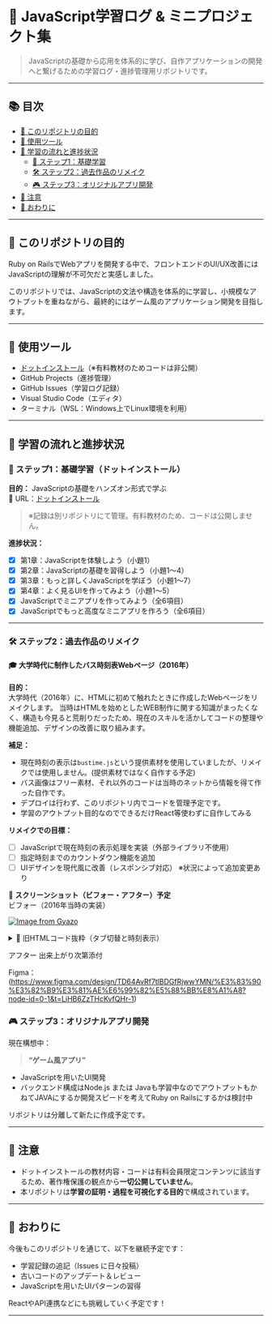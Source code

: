 # 📘 JavaScript学習ログ & ミニプロジェクト集

> JavaScriptの基礎から応用を体系的に学び、自作アプリケーションの開発へと繋げるための学習ログ・進捗管理用リポジトリです。

---

## 📚 目次
- [🎯 このリポジトリの目的](#-このリポジトリの目的)
- [🔧 使用ツール](#-使用ツール)
- [🚀 学習の流れと進捗状況](#-学習の流れと進捗状況)
  - [🔰 ステップ1：基礎学習](#-ステップ1基礎学習ドットインストール)
  - [🛠 ステップ2：過去作品のリメイク](#-ステップ2過去作品のリメイク)
  - [🎮 ステップ3：オリジナルアプリ開発](#-ステップ3オリジナルアプリ開発)
- [📌 注意](#-注意)
- [💬 おわりに](#-おわりに)

---

## 🎯 このリポジトリの目的

Ruby on RailsでWebアプリを開発する中で、フロントエンドのUI/UX改善にはJavaScriptの理解が不可欠だと実感しました。

このリポジトリでは、JavaScriptの文法や構造を体系的に学習し、小規模なアウトプットを重ねながら、最終的にはゲーム風のアプリケーション開発を目指します。

---

## 🔧 使用ツール

- [ドットインストール](https://dotinstall.com/)（※有料教材のためコードは非公開）
- GitHub Projects（進捗管理）
- GitHub Issues（学習ログ記録）
- Visual Studio Code（エディタ）
- ターミナル（WSL：Windows上でLinux環境を利用）

---

## 🚀 学習の流れと進捗状況

### 🔰 ステップ1：基礎学習（ドットインストール）

**目的：** JavaScriptの基礎をハンズオン形式で学ぶ  
🔗 URL：[ドットインストール](https://dotinstall.com/)

> ※記録は別リポジトリにて管理。有料教材のため、コードは公開しません。

**進捗状況：**
- [x] 第1章：JavaScriptを体験しよう（小題1）
- [x] 第2章：JavaScriptの基礎を習得しよう（小題1～4）
- [x] 第3章：もっと詳しくJavaScriptを学ぼう（小題1～7）
- [x] 第4章：よく見るUIを作ってみよう（小題1～5）
- [x] JavaScriptでミニアプリを作ってみよう（全6項目）
- [x] JavaScriptでもっと高度なミニアプリを作ろう（全6項目）

---

### 🛠 ステップ2：過去作品のリメイク

#### 🎓 大学時代に制作したバス時刻表Webページ（2016年）

**目的：**  
大学時代（2016年）に、HTMLに初めて触れたときに作成したWebページをリメイクします。
当時はHTMLを始めとしたWEB制作に関する知識がまったくなく、構造も今見ると荒削りだったため、現在のスキルを活かしてコードの整理や機能追加、デザインの改善に取り組みます。

**補足：**
- 現在時刻の表示は`bustime.js`という提供素材を使用していましたが、リメイクでは使用しません。(提供素材ではなく自作する予定)
- バス画像はフリー素材、それ以外のコードは当時のネットから情報を得て作った自作です。
- デプロイは行わず、このリポジトリ内でコードを管理予定です。
- 学習のアウトプット目的なのでできるだけReact等使わずに自作してみる

**リメイクでの目標：**
- [ ] JavaScriptで現在時刻の表示処理を実装（外部ライブラリ不使用）
- [ ] 指定時刻までのカウントダウン機能を追加
- [ ] UIデザインを現代風に改善（レスポンシブ対応）
※状況によって追加変更あり

📸 **スクリーンショット（ビフォー・アフター）予定**  
ビフォー（2016年当時の実装）

[![Image from Gyazo](https://i.gyazo.com/c2a1633b1bd716522a3317b2b987e31b.gif)](https://gyazo.com/c2a1633b1bd716522a3317b2b987e31b)

<details>
<summary>📄 旧HTMLコード抜粋（タブ切替と時刻表示）</summary>

```html
```html
<!DOCTYPE html>
<html>
	<head>
		<meta charset="utf-8" />
		<link rel="stylesheet" href="index.jp.css" type="text/css" />
		<script src="bustime.js"></script>
		
		<script type="text/javascript"><!--
			function ChangeTab(tabname) {
				// 全部消す
				document.getElementById('tab1').style.display = 'none';
				document.getElementById('tab2').style.display = 'none';
				// 指定箇所のみ表示
				document.getElementById(tabname).style.display = 'block';
			}
			// --></script>
	</head>
	<body>
			<div id="background">
			<div id="jikoku">現在時刻</div>
			<div id="clock" class="clock">
			<span data-type="clock" data-format="hh:mm:ss">読み込み中</span>
			</div>
			<p class="tabs">
			<a href="#tab1" class="tab1" onclick="ChangeTab('tab1'); return false;">○○○○行き</a>
			<a href="#tab2" class="tab2" onclick="ChangeTab('tab2'); return false;">××行き</a>
			</p>
			<div class="tabbox">
				<p class="tabs">
				</p>
				<div id="tab1" class="tab">
					<p><span id="day">土曜・祝日ダイヤ<a href="index_jp.html">→平日ダイヤはこちら</a></p></span>
						<p id="now"><img src="images/seian_stu.png" /></p>
				</div>
				<div id="tab2" class="tab">
						<p><span id="oneday">土曜・祝日ダイヤ<a href="index_jp.html">→平日ダイヤはこちら</a></p></span>
						<p id="now"><img src="images/ogoto_stu.png" /></p>
				</div>
				</div>
			
			<script type="text/javascript"><!--
			// デフォルトのタブを選択
			ChangeTab('tab1');
			// --></script>
			
	</body>
</html>
```
```html
<!DOCTYPE html>
<html>
	<head>
		<meta charset="utf-8" />
		<link rel="stylesheet" href="index_jp.css" type="text/css" />
		<script src="bustime.js"></script>
		
		<script type="text/javascript"><!--
			function ChangeTab(tabname) {
				// 全部消す
				document.getElementById('tab1').style.display = 'none';
				document.getElementById('tab2').style.display = 'none';
				// 指定箇所のみ表示
				document.getElementById(tabname).style.display = 'block';
			}
			// --></script>
	</head>
	<body>
			<div id="background">
			<div id="jikoku">現在時刻</div>
			<div id="clock" class="clock">
			<span data-type="clock" data-format="hh:mm:ss">読み込み中</span>
			</div>
			<p class="tabs">
			<a href="#tab1" class="tab1" onclick="ChangeTab('tab1'); return false;">○○○○行き</a>
			<a href="#tab2" class="tab2" onclick="ChangeTab('tab2'); return false;">××行き</a>
			</p>
			<div class="tabbox">
				<p class="tabs">
				</p>
				<div id="tab1" class="tab">
					<p><span id="day">平日ダイヤ<a href="index.jp.html">→土曜・祝日ダイヤはこちら</a></p></span>
						<p id="now"><img src="images/seian_hei.png" /></p>
				</div>
				<div id="tab2" class="tab">
						<p><span id="oneday">平日ダイヤ<a href="index.jp.html">→土曜・祝日ダイヤはこちら</a></p></span>
						<p id="now"><img src="images/ogoto_hei.png" /></p>
				</div>
				</div>
			
			<script type="text/javascript"><!--
			// デフォルトのタブを選択
			ChangeTab('tab1');
			// --></script>
	</body>
</html>
```
```css
@charset "utf-8";

* {
	margin: 0px;
	padding: 0px;
}

html {
	background-color: #dddddd;
}
	
body {
	width: 1110px;
	height: 90%;
	margin-left: auto;
	margin-right: auto;
	padding: 20px;
	background-color: #ffffff;
	
	font: 16px sans-serif;
	box-shadow: 1px 1px 10px rgba(0, 0, 0, 0.4);
}

/* 背景の設定 */
#background {
	/* 横幅と高さの指定 */
	width: 1110px;
	height: 670px;
	margin-right: 10%;
	background-image: url("images/bus.png");
	background-size: cover;
	/*border: 1px solid white;*/
}

span {
	color: #FF367F;
}

#day {
	font-size: 20px; 
	margin: 20px 0px 0px 350px; width: 25em; padding: 8px;
	border: 0px solid blue; background-color: #FFA500;
	text-align: center;
	 }

#oneday {
	 font-size: 20px;
	margin: 20px 0px 0px 350px; width: 25em; padding: 8px;
	border: 0px solid blue; background-color: #00BFFF;
	text-align: center;
	 }

#jikoku {
	font-size: 35px;
	width: 80%;
	margin-left: 35%;
}

#clock {
	font-size: 70px;
	width: 80%;
	margin-left: 37%;
}

#link {
	margin-top: 25px;
	margin-left: 80%;
}
<style type="text/css"><!--
/* ▼(A)表示領域全体 */
div.tabbox { margin: 0px; padding: 0px; width: 400px; }

/* ▼(B)タブ部分 */
p.tabs { margin: 0px 0px 0px 400px; padding: 0px; }
p.tabs a {
	/* ▼(B-2)リンクをタブのように見せる */
	display: block; width: 8em; float: left;
	margin: 20px 0px 0px 0px; padding: 10px;
	text-align: center;
}
/* ▼(B-3)各タブの配色 */
p.tabs a.tab1 { background-color: #cecece;  color: white; }
p.tabs a.tab2 { background-color: #BBBBBB; color:white;}
p.tabs a:hover { color: yellow; }

/* ▼(C)タブ中身のボックス */
div.tab {
	font-size: 30px;
	/* ▼(C-2)ボックス共通の装飾 */
	height: 400px; overflow: auto; clear: left;
}

	#now {
	margin-left: 15%;
	}
	

/* ▼(C-3)各ボックスの配色 */
div#tab1 { border: 0px solid blue; background-color: #cecece; }
div#tab2 { border: 0px solid #aaaa00; background-color: #BBBBBB; }
div.tab p { margin: 0.5em; }
--></style>

```
※JSは提供素材のため非公開
</details>

アフター
出来上がり次第添付

Figma：(https://www.figma.com/design/TD64AvRf7tlBDGfRjwwYMN/%E3%83%90%E3%82%B9%E3%81%AE%E6%99%82%E5%88%BB%E8%A1%A8?node-id=0-1&t=LiHB6ZzTHcKvfQHr-1)

### 🎮 ステップ3：オリジナルアプリ開発

現在構想中：

> **“ゲーム風アプリ”**

- JavaScriptを用いたUI開発
- バックエンド構成はNode.js または Javaも学習中なのでアウトプットもかねてJAVAにするか開発スピードを考えてRuby on Railsにするかは検討中

リポジトリは分離して新たに作成予定です。

---

## 📌 注意

- ドットインストールの教材内容・コードは有料会員限定コンテンツに該当するため、著作権保護の観点から**一切公開していません**。
- 本リポジトリは**学習の証明・過程を可視化する目的**で構成されています。

---

## 💬 おわりに

今後もこのリポジトリを通じて、以下を継続予定です：

- 学習記録の追記（Issues に日々投稿）
- 古いコードのアップデート＆レビュー
- JavaScriptを用いたUIパターンの習得

ReactやAPI連携などにも挑戦していく予定です！

---
